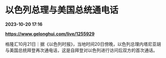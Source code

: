 # 以色列总理与美国总统通电话

**2023-10-20 17:16**

**https://www.gelonghui.com/live/1255929**

格隆汇10月21日｜据《以色列时报》，当地时间20日傍晚，以色列总理内塔尼亚胡与美国总统拜登再次通电话，这是自拜登对以色列进行访问后双方的首次通话。